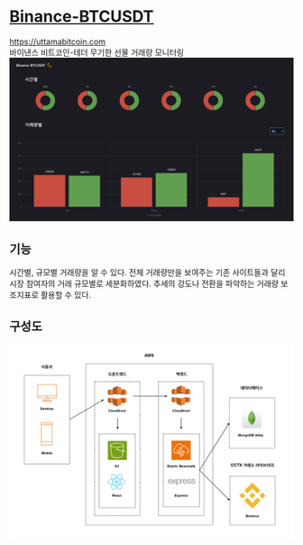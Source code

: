 # [Binance-BTCUSDT](https://uttamabitcoin.com/)

https://uttamabitcoin.com  
바이낸스 비트코인-테더 무기한 선물 거래량 모니터링
![client image](images/client-image.png)

## 기능
시간별, 규모별 거래량을 알 수 있다. 전체 거래량만을 보여주는 기존 사이트들과 달리 시장 참여자의 거래 규모별로 세분화하였다. 추세의 강도나 전환을 파악하는 거래량 보조지표로 활용할 수 있다.

## 구성도
![system image](images/system-image.png)

